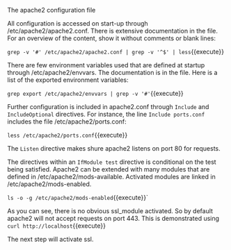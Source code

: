 The apache2 configuration file

All configuration is accessed on start-up through /etc/apache2/apache2.conf.
There is extensive documentation in the file. For an overview of the content, show it without comments or blank lines:

`grep -v '#' /etc/apache2/apache2.conf | grep -v '^$' | less`{{execute}}

There are few environment variables used that are defined at startup through /etc/apache2/envvars.
The documentation is in the file.  Here is a list of the exported environment variables:

`grep export /etc/apache2/envvars | grep -v '#'`{{execute}}

Further configuration is included in apache2.conf through `Include` and `IncludeOptional` directives. For instance,
the line `Include ports.conf` includes the file /etc/apache2/ports.conf:

`less /etc/apache2/ports.conf`{{execute}}

The `Listen` directive makes shure apache2 listens on port 80 for requests.

The directives within an `IfModule test` directive is conditional on the test being satisfied.
Apache2 can be extended with many modules that are defined in /etc/apache2/mods-available.
Activated modules are linked in /etc/apache2/mods-enabled.

`ls -o -g /etc/apache2/mods-enabled`{{execute}}`

As you can see, there is no obvious ssl_module activated. So by default apache2 will not accept requests on port 443.
This is demonstrated using `curl http://localhost`{{execute}}

The next step will activate ssl.









